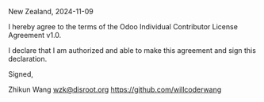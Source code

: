 New Zealand, 2024-11-09

I hereby agree to the terms of the Odoo Individual Contributor License
Agreement v1.0.

I declare that I am authorized and able to make this agreement and sign this
declaration.

Signed,

Zhikun Wang wzk@disroot.org https://github.com/willcoderwang


